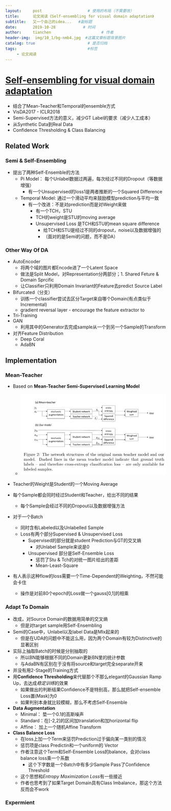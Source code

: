 ```yaml
---
layout:     post                    # 使用的布局（不需要改）
title:      论文阅读《Self-ensembling for visual domain adaptation》          # 标题 
subtitle:   又一个自己的idea...   #副标题
date:       2019-10-28            # 时间
author:     tianchen                      # 作者
header-img:  img/10_1/bg-nmb4.jpg  #这篇文章标题背景图片  
catalog: true                       # 是否归档
tags:                               #标签
     - 论文阅读
---
```


# [Self-ensembling for visual domain adaptation](https://arxiv.org/pdf/1706.05208.pdf)

* 结合了Mean-Teacher和Temporal的ensemble方式
* VisDA2017 - ICLR2018
* Semi-Supervised方法的意义，减少GT Label的要求（减少人工成本）
* 从Synthetic Data到Real Data
* Confidence Thresholding & Class Balancing


## Related Work

### Semi & Self-Ensembling
* []() 提出了两种Self-Ensemble的方法
  * Pi Model： 每个Unlabel数据过两遍，每次经过不同的Dropout（等数据增强） 
    * 有一个Unsupervised的loss1是两者推断的一个Squared Difference
  * Temporal Model: 通过一个滑动平均来鼓励模型prediction与平均一致
    * 有一个改进：不是对prediction而是对Weight来做
      * 有一个TCH，STU
      * TCH的weight是STU的moving average
      * Unsupervised Loss 是TCH和STU的mean square difference
        * 给TCH和STU是经过不同的dropout，noise以及数据增强的
        * （面对的是Semi的问题，而不是DA）

### Other Way Of DA

* AutoEncoder
  * 将两个域的图片都Encode进了一个Latent Space
  * 做法是Split Model，对Representation分两部分；1. Shared Feture & Domain Sprcific
  * 让Classifier只利用Domain Invariant的Feature去predict Source Label
* Bifurcated（分支）
  * 训练一个classifier尝试去区分Target来自哪个Domain(有点类似于Incremental)
  * gradient reversal layer - encourage the feature extractor to 
* Tri-Training
* GAN
  * 利用其中的Generator去完成sample从一个到另一个Sample的Transform
* 对齐Feature Distribution
  * Deep Coral
  * AdaBN

## Implementation

### Mean-Teacher

* Based on **Mean-Teacher Semi-Supervised Learning Model**
  * ![](https://github.com/A-suozhang/MyPicBed/raw/master/img/20191029203414.png)
* Teacher的Weight是Student的一个Moving Average
* 每个Sample都会同时经过Student和Teacher，给出不同的结果
  * 每个Sample会经过不同的Dropout以及数据增强方法

* 对于一个Batch
  * 同时含有Labeled以及Unlabelled Sample
  * Loss有两个部分Supervised & Unsupervised Loss
    * Supervised的部分就是student Prediction与GT的交叉熵
      * 对Unlabel Sample来说是0
    * Unsupervised 部分是Self-Ensemble Loss
      * 惩罚了Stu & Tch的对统一图片给出的差距
      * Mean-Least-Square

* 有人表示这种flow的loss需要一个Time-Dependent的Weighting，不然可能会卡住
  * 操作是对前80个epoch的Loss做一个gauss[0,1]的相乘
  
### Adapt To Domain

* 改成，对Source Domain的数据用简单的交叉熵
  * 但是对target sample用Self-Ensembling
* Semi的Case中，Unlabel以及label Data是MIx起来的
  * 但是在UDA的问题中不能这么用，因为两个Domain有较为Distinctive的显著区别
* 实际上抽取Batch的时候是分别抽取的     
  * 所以BN能够根据不同的Domain更新BN里的统计参数
  * 与AdaBN有区别在于没有将source和target完全separate开来
* 并没有用2-Stage的Training方式
* 用**Confidence Thresholding**来代替那个不那么elegant的Gaussian Ramp Up，去达成*稳定训练*的效果
  * 如果做出的判断结果Confidence不是特别高，那么就把Self-ensemble Loss置(Mask)为0
  * 如果判别本身就比较模糊，那么不考虑Self-Ensemble
* **Data Augmentation**
  * Minimal： 垫一个0.1的高斯噪声
  * Standard：在[-2,2]的区间加translation和加horizontal flip  
  * Affine： 加上一个随机Affine Transform
* **Class Balance Loss**
  * 在loss上加一个Term来惩罚Prediction过于偏向某一类别的情况
  * 惩罚项是class Predictin和一个uniform的 Vector
  * 作者注意这个Term和Self-Ensemble Loss的balance，会对class balance loss乘一个系数
    * 这个下字数是一个Batch中有多少Sample Pass了Confidence Threshold
  * 这个思想和*Entropy Maximization Loss*有一些接近
  * 作者也思考到了如果Target Domain具有Class Imbalance，那这个方法反而会不work

### Expermient
